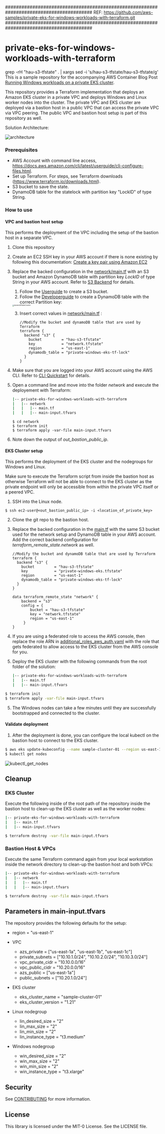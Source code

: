 ########################################################################################
REF: https://github.com/aws-samples/private-eks-for-windows-workloads-with-terraform.git
########################################################################################
# private-eks-for-windows-workloads-with-terraform
grep -rH "hau-s3-tfstate" . | xargs sed -i 's/hau-s3-tfstate/hau-s3-tfstate/g'
This is a sample repository for the accompanying AWS Container Blog Post [Running Windows workloads on a private EKS cluster](https://aws.amazon.com/blogs/containers/running-windows-workloads-on-a-private-eks-cluster/).  

This repository provides a Terraform implementation that deploys an Amazon EKS cluster in a private VPC and deploys Windows and Linux worker nodes into the cluster. The private VPC and EKS cluster are deployed via a bastion host in a public VPC that can access the private VPC via VPC peering. The public VPC and bastion host setup is part of this repository as well.

Solution Architecture:

![architecture](./Images/architecture.jpg)

### Prerequisites

- AWS Account with command line access, https://docs.aws.amazon.com/cli/latest/userguide/cli-configure-files.html.
- Set up Terraform. For steps, see Terraform downloads (https://www.terraform.io/downloads.html).
- S3 bucket to save the state.
- DynamoDB table for the statelock with partition key "LockID" of type String.

### How to use

#### VPC and bastion host setup

This performs the deployment of the VPC including the setup of the bastion host in a separate VPC. 

1. Clone this repository 

2. Create an EC2 SSH key in your AWS account if there is none existing by following this documentation: [Create a key pair using Amazon EC2](https://docs.aws.amazon.com/AWSEC2/latest/UserGuide/ec2-key-pairs.html#having-ec2-create-your-key-pair)

3. Replace the backed configuration in the [network/main.tf](./network/main.tf) with an S3 bucket and Amazon DynamoDB table with partition key *LockID* of type String in your AWS account. Refer to [S3 Backend](https://www.terraform.io/language/settings/backends/s3) for details.

   1. Follow the [Userguide](https://docs.aws.amazon.com/AmazonS3/latest/userguide/create-bucket-overview.html) to create a S3 bucket.
   2. Follow the [Developerguide](https://docs.aws.amazon.com/amazondynamodb/latest/developerguide/getting-started-step-1.html) to create a DynamoDB table with the correct Partition key:

   <img src="./Images/dynamoDBTableCreation.png" alt="dynamoDBTableCreation" style="zoom:33%;" />

   3. Insert correct values in [network/main.tf](./network/main.tf) :

      ````
      //Modify the bucket and dynamoDB table that are used by Terraform
      terraform {
        backend "s3" {
          bucket         = "hau-s3-tfstate"
          key            = "network.tfstate"
          region         = "us-east-1"
          dynamodb_table = "private-windows-eks-tf-lock"
        }
      }
      ````

4. Make sure that you are logged into your AWS account using the AWS CLI. Refer to [CLI Quickstart](https://docs.aws.amazon.com/cli/latest/userguide/cli-configure-quickstart.html) for details.

5. Open a command line and move into the folder *network* and execute the deployement with Terraform:

   ````bash
   |-- private-eks-for-windows-workloads-with-terraform 
   |   |-- network
   |   |   |-- main.tf
   |   |   |-- main-input.tfvars
   ````

   ```
   $ cd network
   $ terraform init
   $ terraform apply -var-file main-input.tfvars
   ```

6. Note down the output of *out_bastion_public_ip*. 

#### EKS Cluster setup

This performs the deployment of the EKS cluster and the nodegroups for Windows and Linux.

Make sure to execute the Terraform script from inside the bastion host as otherwise Terraform will not be able to connect to the EKS cluster as the private endpoint will only be accessible from within the private VPC itself or a peered VPC. 

1. SSH into the Linux node. 

```
$ ssh ec2-user@<out_bastion_public_ip> -i <location_of_private_key>
```

2. Clone the git repo to the bastion host.

3. Replace the backed configuration in the [main.tf](./main.tf) with the same S3 bucket used for the network setup and DynamoDB table in your AWS account. 
   Add the correct backend configuration for *terraform_remote_state.network* as well.

   ````
   //Modify the bucket and dynamoDB table that are used by Terraform
   terraform {
     backend "s3" {
       bucket         = "hau-s3-tfstate"
       key            = "private-windows-eks.tfstate"
       region         = "us-east-1"
       dynamodb_table = "private-windows-eks-tf-lock"
     }
   }
   
   data terraform_remote_state "network" {
       backend = "s3"
       config = {
           bucket = "hau-s3-tfstate"
           key = "network.tfstate"
           region = "us-east-1"
        }
   }
   ````

4. If you are using a federated role to access the AWS console, then replace the role ARN in [additional_roles_aws_auth.yaml](./yaml-templates/additional_roles_aws_auth.yaml) with the role that gets federated to allow access to the EKS cluster from the AWS console for you.

5. Deploy the EKS cluster with the following commands from the root folder of the solution:

   ````bash
   |-- private-eks-for-windows-workloads-with-terraform 
   |   |-- main.tf
   |   |-- main-input.tfvars
   ````

```bash
$ terraform init
$ terraform apply -var-file main-input.tfvars
```

5. The Windows nodes can take a few minutes until they are successfully bootstrapped and connected to the cluster.

#### Validate deployment

1. After the deployment is done, you can configure the local kubectl on the bastion host to connect to the EKS cluster.

```bash
$ aws eks update-kubeconfig --name sample-cluster-01 --region us-east-1
$ kubectl get nodes
```

![kubectl_get_nodes](./Images/kubectl_get_nodes.png)

## Cleanup

### EKS Cluster

Execute the following inside of the root path of the repository inside the bastion host to clean-up the EKS cluster as well as the worker nodes:

````bash
|-- private-eks-for-windows-workloads-with-terraform 
|   |-- main.tf
|   |-- main-input.tfvars
````

```bash
$ terraform destroy -var-file main-input.tfvars
```

### Bastion Host & VPCs

Execute the same Terraform command again from your local workstation inside the network directory to clean-up the bastion host and both VPCs:

````bash
|-- private-eks-for-windows-workloads-with-terraform 
|   |-- network
|   |   |-- main.tf
|   |   |-- main-input.tfvars
````

```bash
$ terraform destroy -var-file main-input.tfvars
```



## Parameters in main-input.tfvars

The repository provides the following defaults for the setup:

- region = "us-east-1"
- VPC
  - azs_private = ["us-east-1a", "us-east-1b", "us-east-1c"]
  - private_subnets = ["10.10.1.0/24", "10.10.2.0/24", "10.10.3.0/24"]
  - vpc_private_cidr = "10.10.0.0/16"
  - vpc_public_cidr = "10.20.0.0/16"
  - azs_public = ["us-east-1a"]
  - public_subnets = ["10.20.1.0/24"]

- EKS cluster
  - eks_cluster_name = "sample-cluster-01"
  - eks_cluster_version = "1.21"
- Linux nodegroup
  - lin_desired_size = "2"
  - lin_max_size = "2"
  - lin_min_size = "2"
  - lin_instance_type = "t3.medium"

- Windows nodegroup
  - win_desired_size = "2"
  - win_max_size = "2"
  - win_min_size = "2"
  - win_instance_type = "t3.xlarge"

## Security

See [CONTRIBUTING](CONTRIBUTING.md#security-issue-notifications) for more information.

## License

This library is licensed under the MIT-0 License. See the LICENSE file.


